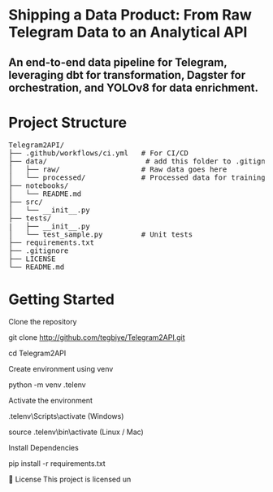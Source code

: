 # Shipping a Data Product: From Raw Telegram Data to an Analytical API

## An end-to-end data pipeline for Telegram, leveraging dbt for transformation, Dagster for orchestration, and YOLOv8 for data enrichment.

# Project Structure

<pre>
Telegram2API/
├── .github/workflows/ci.yml   # For CI/CD
├── data/                       # add this folder to .gitignore
│   ├── raw/                   # Raw data goes here 
│   └── processed/             # Processed data for training
├── notebooks/
│   └── README.md         
├── src/
│   └── __init__.py  
├── tests/
|   ├── __init__.py
│   └── test_sample.py         # Unit tests
├── requirements.txt
├── .gitignore
├── LICENSE
└── README.md
</pre>

# Getting Started

Clone the repository

git clone http://github.com/tegbiye/Telegram2API.git

cd Telegram2API

Create environment using venv

python -m venv .telenv

Activate the environment

.telenv\Scripts\activate (Windows)

source .telenv\bin\activate (Linux / Mac)

Install Dependencies

pip install -r requirements.txt

📜 License This project is licensed un